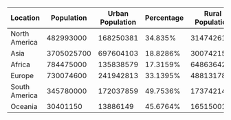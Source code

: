 | Location | Population | Urban Population | Percentage | Rural Population | Percentage |
| --- | --- | --- | --- | --- | --- |
| North America | 482993000 | 168250381 | 34.835% | 314742619 | 65.165% |
| Asia | 3705025700 | 697604103 | 18.8286% | 3007421597 | 81.1714% |
| Africa | 784475000 | 135838579 | 17.3159% | 648636421 | 82.6841% |
| Europe | 730074600 | 241942813 | 33.1395% | 488131787 | 66.8605% |
| South America | 345780000 | 172037859 | 49.7536% | 173742141 | 50.2464% |
| Oceania | 30401150 | 13886149 | 45.6764% | 16515001 | 54.3236% |
